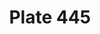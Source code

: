 ---
pid: '445'
an: '11'
title: Plate 445
rev_year: 
_date: 30 janvier 1803
caption: Turban de grande Parure. Robe du Matin.
translation: Grand Parure Turban. Morning Dress.
student: Zoë Dostal
keywords: "[ Turban, femme artiste, woman artist, froid, cold, Psyché, Polonnaise,
  Polish, Redingote, turq, Turkish, Vignogne, palatine ]"
permalink: /plates/445/
layout: plate-page
---